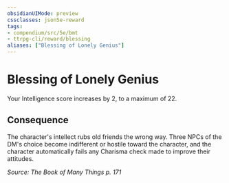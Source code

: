 ```yaml
---
obsidianUIMode: preview
cssclasses: json5e-reward
tags:
- compendium/src/5e/bmt
- ttrpg-cli/reward/blessing
aliases: ["Blessing of Lonely Genius"]
---
```

# Blessing of Lonely Genius

Your Intelligence score increases by 2, to a maximum of 22.

## Consequence

The character's intellect rubs old friends the wrong way. Three NPCs of the DM's choice become indifferent or hostile toward the character, and the character automatically fails any Charisma check made to improve their attitudes.

*Source: The Book of Many Things p. 171*